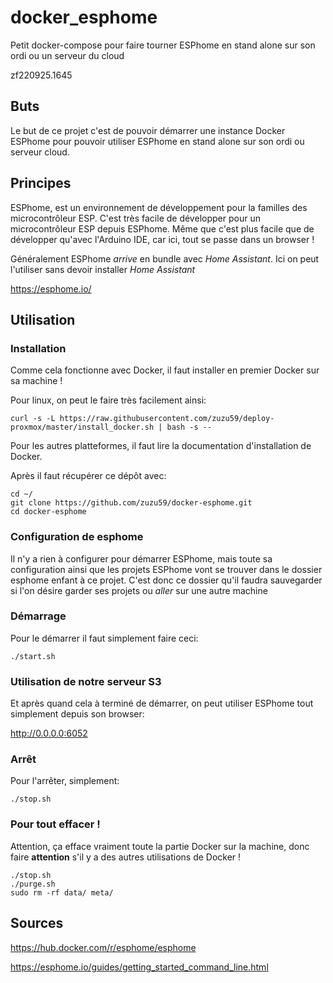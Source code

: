 # docker_esphome
Petit docker-compose pour faire tourner ESPhome en stand alone sur son ordi ou un serveur du cloud

zf220925.1645


## Buts
Le but de ce projet c'est de pouvoir démarrer une instance Docker ESPhome pour pouvoir utiliser ESPhome en stand alone sur son ordi ou serveur cloud.


## Principes
ESPhome, est un environnement de développement pour la familles des microcontrôleur ESP. C'est très facile de développer pour un microcontrôleur ESP depuis ESPhome. Même que c'est plus facile que de développer qu'avec l'Arduino IDE, car ici, tout se passe dans un browser !

Généralement ESPhome *arrive* en bundle avec *Home Assistant*. Ici on peut l'utiliser sans devoir installer *Home Assistant*

https://esphome.io/


## Utilisation
### Installation
Comme cela fonctionne avec Docker, il faut installer en premier Docker sur sa machine !

Pour linux, on peut le faire très facilement ainsi:

```
curl -s -L https://raw.githubusercontent.com/zuzu59/deploy-proxmox/master/install_docker.sh | bash -s --
```

Pour les autres platteformes, il faut lire la documentation d'installation de Docker.

Après il faut récupérer ce dépôt avec:
```
cd ~/
git clone https://github.com/zuzu59/docker-esphome.git
cd docker-esphome
```


### Configuration de esphome
Il n'y a rien à configurer pour démarrer ESPhome, mais toute sa configuration ainsi que les projets ESPhome vont se trouver dans le dossier esphome enfant à ce projet. C'est donc ce dossier qu'il faudra sauvegarder si l'on désire garder ses projets ou *aller* sur une autre machine



### Démarrage
Pour le démarrer il faut simplement faire ceci:
```
./start.sh
```

### Utilisation de notre serveur S3
Et après quand cela à terminé de démarrer, on peut utiliser ESPhome tout simplement depuis son browser:

http://0.0.0.0:6052


### Arrêt
Pour l'arrêter, simplement:
```
./stop.sh
```

### Pour tout effacer !
Attention, ça efface vraiment toute la partie Docker sur la machine, donc faire **attention** s'il y a des autres utilisations de Docker !
```
./stop.sh
./purge.sh
sudo rm -rf data/ meta/
```

## Sources
https://hub.docker.com/r/esphome/esphome

https://esphome.io/guides/getting_started_command_line.html
